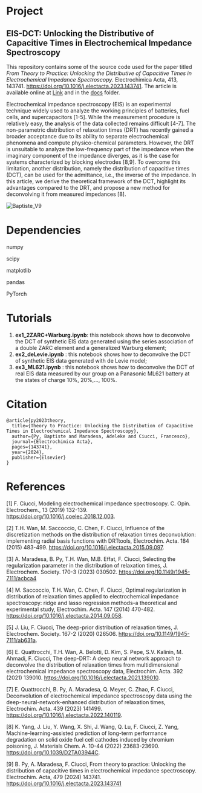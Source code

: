 # Project

## EIS-DCT: Unlocking the Distributive of Capacitive Times in Electrochemical Impedance Spectroscopy

This repository contains some of the source code used for the paper titled *From Theory to Practice: Unlocking the Distributive of Capacitive Times in Electrochemical Impedance Spectroscopy*. Electrochimica Acta, 413, 143741. https://doi.org/10.1016/j.electacta.2023.143741. The article is available online at [Link](https://doi.org/10.1016/j.electacta.2023.143741) and in the [docs](docs) folder. 

Electrochemical impedance spectroscopy (EIS) is an experimental technique widely used to analyze the working principles of batteries, fuel cells, and supercapacitors [1-5]. While the measurement procedure is relatively easy, the analysis of the data collected remains difficult [4-7]. The non-parametric distribution of relaxation times (DRT) has recently gained a broader acceptance due to its ability to separate electrochemical phenomena and compute physico-chemical parameters. However, the DRT is unsuitable to analyze the low-frequency part of the impedance when the imaginary component of the impedance diverges, as it is the case for systems characterized by blocking electrodes [8,9]. To overcome this limitation, another distribution, namely the distribution of capacitive times (DCT), can be used for the admittance, i.e., the inverse of the impedance. In this article, we derive the theoretical framework of the DCT, highlight its advantages compared to the DRT, and propose a new method for deconvolving it from measured impedances [8]. 


![Baptiste_V9](https://github.com/ciuccislab/EIS-DCT/assets/57649983/12f90a85-7af4-473d-8e04-ddd97a4a705c)




# Dependencies
numpy

scipy

matplotlib

pandas

PyTorch

# Tutorials
1. **ex1_2ZARC+Warburg.ipynb**: this notebook shows how to deconvolve the DCT of synthetic EIS data generated using the series association of a double ZARC element and a generalized Warburg element;
2. **ex2_deLevie.ipynb** : this notebook shows how to deconvolve the DCT of synthetic EIS data generated with de Levie model;
3. **ex3_ML621.ipynb** : this notebook shows how to deconvolve the DCT of real EIS data measured by our group on a Panasonic ML621 battery at the states of charge 10%, 20%,..., 100%.

# Citation

```
@article{py2023theory,
  title={Theory to Practice: Unlocking the Distribution of Capacitive Times in Electrochemical Impedance Spectroscopy},
  author={Py, Baptiste and Maradesa, Adeleke and Ciucci, Francesco},
  journal={Electrochimica Acta},
  pages={143741},
  year={2024},
  publisher={Elsevier}
}

```

# References

[1] F. Ciucci, Modeling electrochemical impedance spectroscopy. C. Opin. Electrochem., 13 (2019) 132-139. https://doi.org/10.1016/j.coelec.2018.12.003.

[2] T.H. Wan, M. Saccoccio, C. Chen, F. Ciucci, Influence of the discretization methods on the distribution of relaxation times deconvolution: implementing radial basis functions with DRTtools, Electrochim. Acta. 184 (2015) 483-499. https://doi.org/10.1016/j.electacta.2015.09.097.

[3] A. Maradesa, B. Py, T.H. Wan, M.B. Effat, F. Ciucci, Selecting the regularization parameter in the distribution of relaxation times, J. Electrochem. Society. 170-3 (2023) 030502. https://doi.org/10.1149/1945-7111/acbca4 

[4] M. Saccoccio, T.H. Wan, C. Chen, F. Ciucci, Optimal regularization in distribution of relaxation times applied to electrochemical impedance spectroscopy: ridge and lasso regression methods-a theoretical and experimental study, Electrochim. Acta. 147 (2014) 470-482. https://doi.org/10.1016/j.electacta.2014.09.058.

[5] J. Liu, F. Ciucci, The deep-prior distribution of relaxation times, J. Electrochem. Society. 167-2 (2020) 026506. https://doi.org/10.1149/1945-7111/ab631a.

[6] E. Quattrocchi, T.H. Wan, A. Belotti, D. Kim, S. Pepe, S.V. Kalinin, M. Ahmadi, F. Ciucci, The deep-DRT: A deep neural network approach to deconvolve the distribution of relaxation times from multidimensional electrochemical impedance spectroscopy data, Electrochim. Acta. 392 (2021) 139010. https://doi.org/10.1016/j.electacta.2021.139010.

[7] E. Quattrocchi, B. Py, A. Maradesa, Q. Meyer, C. Zhao, F. Ciucci, Deconvolution of electrochemical impedance spectroscopy data using the deep-neural-network-enhanced distribution of relaxation times, Electrochim. Acta. 439 (2023) 141499. https://doi.org/10.1016/j.electacta.2022.140119.

[8] K. Yang, J. Liu, Y. Wang, X. Shi, J. Wang, Q. Lu, F. Ciucci, Z. Yang, Machine-learning-assisted prediction of long-term performance degradation on solid oxide fuel cell cathodes induced by chromium poisoning, J. Materials Chem. A. 10-44 (2022) 23683-23690. https://doi.org/10.1039/D2TA03944C.

[9] B. Py, A. Maradesa, F. Ciucci, From theory to practice: Unlocking the distribution of capacitive times in electrochemical impedance spectroscopy. Electrochim. Acta, 479 (2024) 143741. https://doi.org/10.1016/j.electacta.2023.143741

